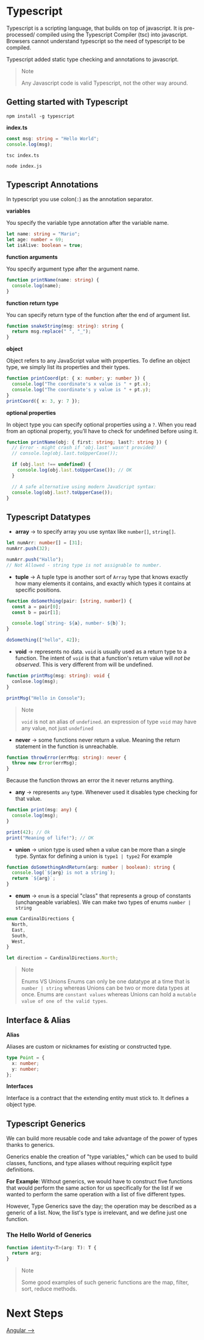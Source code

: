 # Typescript

Typescript is a scripting language, that builds on top of javascript.
It is pre-processed/ compiled using the Typescript Compiler (tsc) into javascript.
Browsers cannot understand typescript so the need of typescript to be compiled.

Typescript added static type checking and annotations to javascript.

> Note
>
> Any Javascript code is valid Typescript, not the other way around.

## Getting started with Typescript

```
npm install -g typescript
```

**index.ts**

```typescript
const msg: string = "Hello World";
console.log(msg);
```

```
tsc index.ts
```

```
node index.js
```

## Typescript Annotations

In typescript you use colon(`:`) as the annotation separator.

**variables**

You specify the variable type annotation after the variable name.

```typescript
let name: string = "Mario";
let age: number = 69;
let isAlive: boolean = true;
```

**function arguments**

You specify argument type after the argument name.

```typescript
function printName(name: string) {
  console.log(name);
}
```

**function return type**

You can specify return type of the function after the end of argument list.

```typescript
function snakeString(msg: string): string {
  return msg.replace(" ", "_");
}
```

**object**

Object refers to any JavaScript value with properties. To define an object type, we simply list its properties and their types.

```typescript
function printCoord(pt: { x: number; y: number }) {
  console.log("The coordinate's x value is " + pt.x);
  console.log("The coordinate's y value is " + pt.y);
}
printCoord({ x: 3, y: 7 });
```

**optional properties**

In object type you can specify optional properties using a `?`. When you read from an optional property, you’ll have to check for undefined before using it.

```typescript
function printName(obj: { first: string; last?: string }) {
  // Error - might crash if 'obj.last' wasn't provided!
  // console.log(obj.last.toUpperCase());

  if (obj.last !== undefined) {
    console.log(obj.last.toUpperCase()); // OK
  }

  // A safe alternative using modern JavaScript syntax:
  console.log(obj.last?.toUpperCase());
}
```

## Typescript Datatypes

- **array** -> to specify array you use syntax like `number[]`, `string[]`.

```typescript
let numArr: number[] = [31];
numArr.push(32);

numArr.push("Hallo");
// Not Allowed - string type is not assignable to number.
```

- **tuple** -> A tuple type is another sort of `Array` type that knows exactly how many elements it contains, and exactly which types it contains at specific positions.

```typescript
function doSomething(pair: [string, number]) {
  const a = pair[0];
  const b = pair[1];

  console.log(`string- ${a}, number- ${b}`);
}

doSomething(["hello", 42]);
```

- **void** -> represents no data. `void` is usually used as a return type to a function. The intent of `void` is that a function's return value will _not be observed_. This is very different from will be undefined.

```typescript
function printMsg(msg: string): void {
  conlose.log(msg);
}

printMsg("Hello in Console");
```

> Note
>
> `void` is not an alias of `undefined`. an expression of type `void` may have any value, not just `undefined`

- **never** -> some functions never return a value. Meaning the return statement in the function is unreachable.

```typescript
function throwError(errMsg: string): never {
  throw new Error(errMsg);
}
```

Because the function throws an error the it never returns anything.

- **any** -> represents `any` type. Whenever used it disables type checking for that value.

```typescript
function print(msg: any) {
  console.log(msg);
}

print(42); // Ok
print("Meaning of life!"); // OK
```

- **union** -> union type is used when a value can be more than a single type. Syntax for defining a union is `type1 | type2` For example

```typescript
function doSomethingAndReturn(arg: number | boolean): string {
  console.log(`${arg} is not a string`);
  return `${arg}`;
}
```

- **enum** -> `enum` is a special "class" that represents a group of constants (unchangeable variables). We can make two types of enums `number | string`

```typescript
enum CardinalDirections {
  North,
  East,
  South,
  West,
}

let direction = CardinalDirections.North;
```

> Note
>
> Enums VS Unions
> Enums can only be one datatype at a time that is `number | string` whereas Unions can be two or more data types at once. Enums are `constant values` whereas Unions can hold a `mutable value of one of the valid types`.

## Interface & Alias

**Alias**

Aliases are custom or nicknames for existing or constructed type.

```typescript
type Point = {
  x: number;
  y: number;
};
```

**Interfaces**

Interface is a contract that the extending entity must stick to. It defines a object type.

<!-- **Interface VS Type Aliases** -->

<!-- table here -->

## Typescript Generics

We can build more reusable code and take advantage of the power of types thanks to generics.

Generics enable the creation of "type variables," which can be used to build classes, functions, and type aliases without requiring explicit type definitions.

**For Example**:
Without generics, we would have to construct five functions that would perform the same action for us specifically for the list if we wanted to perform the same operation with a list of five different types.

However, Type Generics save the day; the operation may be described as a generic of a list. Now, the list's type is irrelevant, and we define just one function.

### The Hello World of Generics

```typescript
function identity<T>(arg: T): T {
  return arg;
}
```

> Note
>
> Some good examples of such generic functions are the map, filter, sort, reduce methods.

# Next Steps
[Angular -->](Angular.md#angular)
